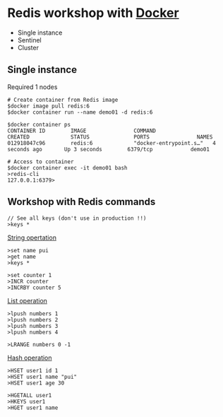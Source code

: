 # Redis workshop with [Docker](https://hub.docker.com/_/redis)
* Single instance
* Sentinel
* Cluster

## Single instance
Required  1 nodes

```
# Create container from Redis image
$docker image pull redis:6
$docker container run --name demo01 -d redis:6

$docker container ps
CONTAINER ID        IMAGE               COMMAND                  CREATED             STATUS              PORTS               NAMES
012918047c96        redis:6             "docker-entrypoint.s…"   4 seconds ago       Up 3 seconds        6379/tcp            demo01

# Access to container
$docker container exec -it demo01 bash
>redis-cli
127.0.0.1:6379>
```

## Workshop with Redis commands
```
// See all keys (don't use in production !!)
>keys *
```

[String opertation](https://redis.io/commands#string)
```
>set name pui
>get name
>keys *

>set counter 1
>INCR counter
>INCRBY counter 5
```
[List operation](https://redis.io/commands#list)
```
>lpush numbers 1
>lpush numbers 2
>lpush numbers 3
>lpush numbers 4

>LRANGE numbers 0 -1
```
[Hash operation](https://redis.io/commands#hash)
```
>HSET user1 id 1
>HSET user1 name "pui"
>HSET user1 age 30

>HGETALL user1
>HKEYS user1
>HGET user1 name

```


